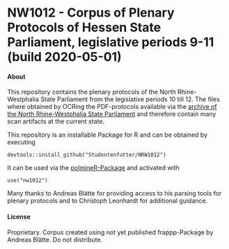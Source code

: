 # NW1012 - Corpus of Plenary Protocols of Hessen State Parliament, legislative periods 9-11 (build 2020-05-01)

#### About

This repository contains the plenary protocols of the North Rhine-Westphalia State Parliament from the legislative periods 10 till 12. 
The files where obtained by OCRing the PDF-protocols available via the [archive of the North Rhine-Westphalia State Parliament](https://www.landtag.nrw.de/home/dokumente_und_recherche/dokumentenabruf.html) and therefore contain many scan artifacts at the current state.

This repository is an installable Package for R and can be obtained by executing
```
devtools::install_github("Studentenfutter/NRW1012")
```
It can be used via the [polmineR-Package](https://github.com/PolMine/polmineR) and activated with
```
use("nw1012")
```

Many thanks to Andreas Blätte for providing access to his parsing tools for plenary protocols and to Christoph Leonhardt for additional guidance.


#### License

Proprietary.
Corpus created using not yet published frappp-Package by Andreas Blätte. Do not distribute.
